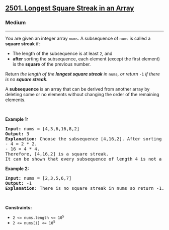 <h2><a href="https://leetcode.com/problems/longest-square-streak-in-an-array/?envType=daily-question&envId=2025-03-19">2501. Longest Square Streak in an Array</a></h2><h3>Medium</h3><hr><p>You are given an integer array <code>nums</code>. A subsequence of <code>nums</code> is called a <strong>square streak</strong> if:</p>

<ul>
	<li>The length of the subsequence is at least <code>2</code>, and</li>
	<li><strong>after</strong> sorting the subsequence, each element (except the first element) is the <strong>square</strong> of the previous number.</li>
</ul>

<p>Return<em> the length of the <strong>longest square streak</strong> in </em><code>nums</code><em>, or return </em><code>-1</code><em> if there is no <strong>square streak</strong>.</em></p>

<p>A <strong>subsequence</strong> is an array that can be derived from another array by deleting some or no elements without changing the order of the remaining elements.</p>

<p>&nbsp;</p>
<p><strong class="example">Example 1:</strong></p>

<pre>
<strong>Input:</strong> nums = [4,3,6,16,8,2]
<strong>Output:</strong> 3
<strong>Explanation:</strong> Choose the subsequence [4,16,2]. After sorting it, it becomes [2,4,16].
- 4 = 2 * 2.
- 16 = 4 * 4.
Therefore, [4,16,2] is a square streak.
It can be shown that every subsequence of length 4 is not a square streak.
</pre>

<p><strong class="example">Example 2:</strong></p>

<pre>
<strong>Input:</strong> nums = [2,3,5,6,7]
<strong>Output:</strong> -1
<strong>Explanation:</strong> There is no square streak in nums so return -1.
</pre>

<p>&nbsp;</p>
<p><strong>Constraints:</strong></p>

<ul>
	<li><code>2 &lt;= nums.length &lt;= 10<sup>5</sup></code></li>
	<li><code>2 &lt;= nums[i] &lt;= 10<sup>5</sup></code></li>
</ul>
